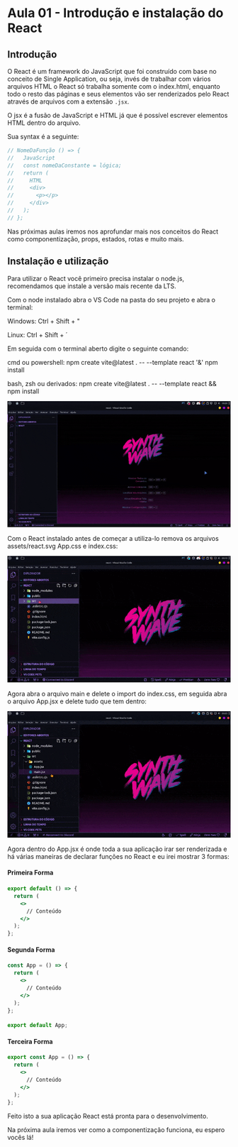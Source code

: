 # Aula 01 - Introdução e instalação do React

## Introdução

O React é um framework do JavaScript que foi construído com base no conceito de Single Application, ou seja, invés
de trabalhar com vários arquivos HTML o React só trabalha somente com o index.html, enquanto todo o resto das
páginas e seus elementos vão ser renderizados pelo React através de arquivos com a extensão `.jsx`.

O jsx é a fusão de JavaScript e HTML já que é possível escrever elementos HTML dentro do arquivo.

Sua syntax é a seguinte:

```jsx
// NomeDaFunção () => {
//   JavaScript
//   const nomeDaConstante = lógica;
//   return (
//     HTML
//     <div>
//       <p></p>
//     </div>
//   );
// };
```

Nas próximas aulas iremos nos aprofundar mais nos conceitos do React como componentização, props, estados, rotas e
muito mais.

## Instalação e utilização

Para utilizar o React você primeiro precisa instalar o node.js, recomendamos que instale a versão mais recente da
LTS.

Com o node instalado abra o VS Code na pasta do seu projeto e abra o terminal:

Windows: Ctrl + Shift + "

Linux: Ctrl + Shift + ´

Em seguida com o terminal aberto digite o seguinte comando:

cmd ou powershell: npm create vite@latest . -- --template react '&' npm install

bash, zsh ou derivados: npm create vite@latest . -- --template react && npm install

<img src="./src/assets/aula01/example1.gif">

Com o React instalado antes de começar a utiliza-lo remova os arquivos assets/react.svg App.css e index.css:

<img src="./src/assets/aula01/example2.gif">

Agora abra o arquivo main e delete o import do index.css, em seguida abra o arquivo App.jsx e delete tudo que
tem dentro:

<img src="./src/assets/aula01/example3.gif">

Agora dentro do App.jsx é onde toda a sua aplicação irar ser renderizada e há várias maneiras de declarar funções 
no React e eu irei mostrar 3 formas:

#### Primeira Forma

```jsx
export default () => {
  return (
    <>
      // Conteúdo
    </>
  );
};
```

#### Segunda Forma

```jsx
const App = () => {
  return (
    <>
      // Conteúdo
    </>
  );
};

export default App;
```

#### Terceira Forma

```jsx
export const App = () => {
  return (
    <>
      // Conteúdo
    </>
  );
};
```

Feito isto a sua aplicação React está pronta para o desenvolvimento.

Na próxima aula iremos ver como a componentização funciona, eu espero vocês lá!